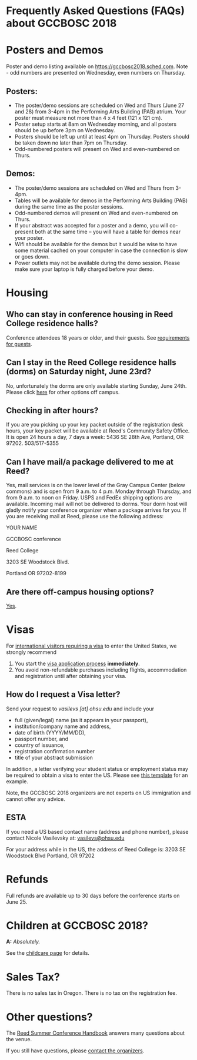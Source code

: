 <slot name="/events/gccbosc2018/header" />

# Frequently Asked Questions (FAQs) about GCCBOSC 2018

# Posters and Demos

Poster and demo listing available on https://gccbosc2018.sched.com. Note - odd numbers are presented on Wednesday, even numbers on Thursday.

## Posters:

- The poster/demo sessions are scheduled on Wed and Thurs (June 27 and 28) from 3-4pm in the Performing Arts Building (PAB) atrium. Your poster must measure not more than 4 x 4 feet (121 x 121 cm).
- Poster setup starts at 8am on Wednesday morning, and all posters should be up before 3pm on Wednesday.
- Posters should be left up until at least 4pm on Thursday. Posters should be taken down no later than 7pm on Thursday.
- Odd-numbered posters will present on Wed and even-numbered on Thurs.

## Demos:

- The poster/demo sessions are scheduled on Wed and Thurs from 3-4pm.
- Tables will be available for demos in the Performing Arts Building (PAB) during the same time as the poster sessions.
- Odd-numbered demos will present on Wed and even-numbered on Thurs.
- If your abstract was accepted for a poster and a demo, you will co-present both at the same time – you will have a table for demos near your poster.
- Wifi should be available for the demos but it would be wise to have some material cached on your computer in case the connection is slow or goes down.
- Power outlets may not be available during the demo session. Please make sure your laptop is fully charged before your demo.

# Housing

## Who can stay in conference housing in Reed College residence halls?

Conference attendees 18 years or older, and their guests.  See [requirements for guests](/events/gccbosc2018/venue/#guests).

## Can I stay in the Reed College residence halls (dorms) on Saturday night, June 23rd?

No, unfortunately the dorms are only available starting Sunday, June 24th. Please click [here](/events/gccbosc2018/venue/#other-options) for other options off campus.

## Checking in after hours?
If you are you picking up your key packet outside of the registration desk hours, your key packet will be available at Reed's Community Safety Office. It is open 24 hours a day, 7 days a week: 5436 SE 28th Ave, Portland, OR 97202. 503/517-5355

## Can I have mail/a package delivered to me at Reed?

Yes, mail services is on the lower level of the Gray Campus Center (below commons) and is open from 9 a.m. to 4 p.m. Monday through Thursday, and from 9 a.m. to noon on Friday. USPS and FedEx shipping options are available. Incoming mail will not be delivered to dorms. Your dorm host will gladly notify your conference organizer when a package arrives for you. If you are receiving mail at Reed, please use the following address:  

YOUR NAME

GCCBOSC conference

Reed College

3203 SE Woodstock Blvd.

Portland OR 97202-8199

## Are there off-campus housing options?

[Yes](/events/gccbosc2018/venue/#other-options).


# Visas

For [international visitors requiring a visa](https://help.cbp.gov/app/answers/detail/a_id/572/~/entering-the-u.s.---documents-required-for-foreign-nationals-%28international) to enter the United States, we strongly recommend

1. You start the [visa application process](https://travel.state.gov/content/travel/en/us-visas.html) **immediately**.
1. You avoid non-refundable purchases including flights, accommodation and registration until after obtaining your visa.

## How do I request a Visa letter?

Send your request to *vasilevs [at] ohsu.edu*  and include your

- full (given/legal) name (as it appears in your passport),
- institution/company name and address,
- date of birth (YYYY/MM/DD),
- passport number, and
- country of issuance,
- registration confirmation number
- title of your abstract submission

In addition, a letter verifying your student status or employment status may be required to obtain a visa to enter the US. Please see [this template](https://depot.galaxyproject.org/hub/attachments/events/gccbosc2018/gccbosc2018-employment-student-letter-example.docx) for an example.

Note, the GCCBOSC 2018 organizers are not experts on US immigration and cannot offer any advice.

## ESTA
If you need a US based contact name (address and phone number), please contact Nicole Vasilevsky at: vasilevs@ohsu.edu

For your address while in the US, the address of Reed College is:
3203 SE Woodstock Blvd
Portland, OR 97202

# Refunds

Full refunds are available up to 30 days before the conference starts on June 25.


# Children at GCCBOSC 2018?

**A:** *Absolutely.*

See the [childcare page](/events/gccbosc2018/childcare/) for details.

# Sales Tax?

There is no sales tax in Oregon. There is no tax on the registration fee.

# Other questions?

The [Reed Summer Conference Handbook](https://www.reed.edu/cep/assets/pdfs/reed-summer-conference-handbook.pdf) answers many questions about the venue.

If you still have questions, please [contact the organizers](/events/gccbosc2018/organizers/).
